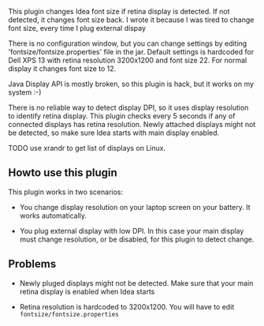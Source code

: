 This plugin changes Idea font size if retina display is detected. If not detected, it changes font size back.
I wrote it because I was tired to change font size, every time I plug external dispay
<p/>
There is no configuration window, but you can change settings by editing 'fontsize/fontsize.properties' file
in the jar. Default settings is hardcoded for Dell XPS 13 with retina resolution 3200x1200 and font size 22.
For normal display it changes font size to 12.
<p/>
Java Display API is mostly broken, so this plugin is hack, but it works on my system :-)
<p/>
There is no reliable way to detect display DPI, so it uses display resolution to identify retina display.
This plugin checks every 5 seconds if any of connected displays has retina resolution.
Newly attached displays might not be detected, so make sure Idea starts with main display enabled.
<p/>
TODO use xrandr to get list of displays on Linux.


Howto use this plugin
-----------------------

This plugin works in two scenarios:

- You change display resolution on your laptop screen on your battery. It works automatically.

- You plug external display with low DPI. In this case your main display must change resolution, or be disabled, for this plugin to detect change.

Problems
-----------

- Newly pluged displays might not be detected. Make sure that your main retina display is enabled when Idea starts

- Retina resolution is hardcoded to 3200x1200. You will have to edit `fontsize/fontsize.properties`